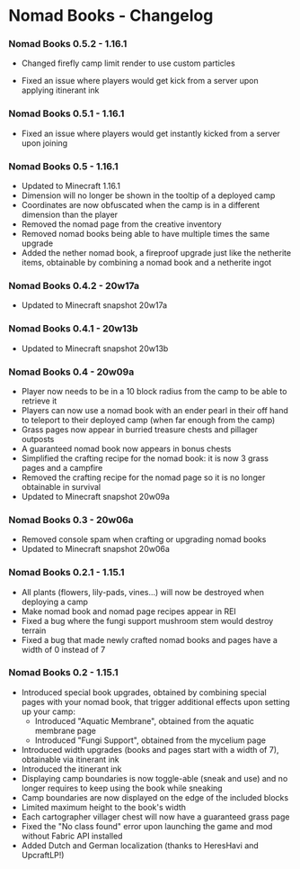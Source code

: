 # Nomad Books - Changelog

### Nomad Books 0.5.2 - 1.16.1
- Changed firefly camp limit render to use custom particles

- Fixed an issue where players would get kick from a server upon applying itinerant ink

### Nomad Books 0.5.1 - 1.16.1
- Fixed an issue where players would get instantly kicked from a server upon joining

### Nomad Books 0.5 - 1.16.1
- Updated to Minecraft 1.16.1
- Dimension will no longer be shown in the tooltip of a deployed camp
- Coordinates are now obfuscated when the camp is in a different dimension than the player
- Removed the nomad page from the creative inventory
- Removed nomad books being able to have multiple times the same upgrade
- Added the nether nomad book, a fireproof upgrade just like the netherite items, obtainable by combining a nomad book and a netherite ingot

### Nomad Books 0.4.2 - 20w17a
- Updated to Minecraft snapshot 20w17a

### Nomad Books 0.4.1 - 20w13b
- Updated to Minecraft snapshot 20w13b

### Nomad Books 0.4 - 20w09a
- Player now needs to be in a 10 block radius from the camp to be able to retrieve it
- Players can now use a nomad book with an ender pearl in their off hand to teleport to their deployed camp (when far enough from the camp)
- Grass pages now appear in burried treasure chests and pillager outposts
- A guaranteed nomad book now appears in bonus chests
- Simplified the crafting recipe for the nomad book: it is now 3 grass pages and a campfire
- Removed the crafting recipe for the nomad page so it is no longer obtainable in survival
- Updated to Minecraft snapshot 20w09a

### Nomad Books 0.3 - 20w06a
- Removed console spam when crafting or upgrading nomad books
- Updated to Minecraft snapshot 20w06a

### Nomad Books 0.2.1 - 1.15.1
- All plants (flowers, lily-pads, vines...) will now be destroyed when deploying a camp
- Make nomad book and nomad page recipes appear in REI
- Fixed a bug where the fungi support mushroom stem would destroy terrain
- Fixed a bug that made newly crafted nomad books and pages have a width of 0 instead of 7

### Nomad Books 0.2 - 1.15.1
- Introduced special book upgrades, obtained by combining special pages with your nomad book, that trigger additional effects upon setting up your camp:
  - Introduced "Aquatic Membrane", obtained from the aquatic membrane page
  - Introduced "Fungi Support", obtained from the mycelium page
- Introduced width upgrades (books and pages start with a width of 7), obtainable via itinerant ink
- Introduced the itinerant ink
- Displaying camp boundaries is now toggle-able (sneak and use) and no longer requires to keep using the book while sneaking
- Camp boundaries are now displayed on the edge of the included blocks
- Limited maximum height to the book's width
- Each cartographer villager chest will now have a guaranteed grass page
- Fixed the "No class found" error upon launching the game and mod without Fabric API installed
- Added Dutch and German localization (thanks to HeresHavi and UpcraftLP!)
